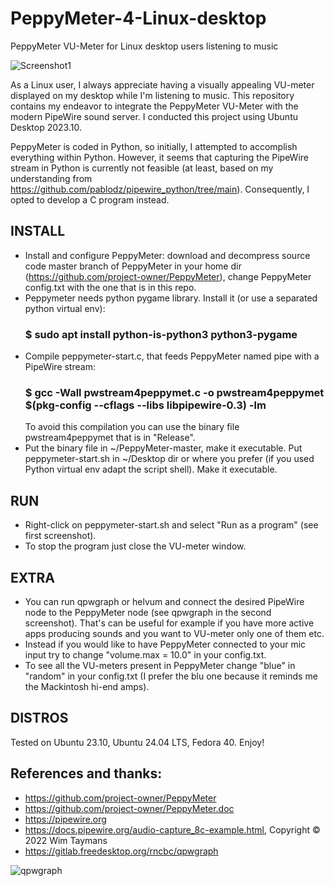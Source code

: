 # PeppyMeter-4-Linux-desktop
PeppyMeter VU-Meter for Linux desktop users listening to music

![Screenshot1](https://github.com/spagoc/PeppyMeter-4-Linux-desktop/assets/1367579/bdacbabb-ee81-4f31-989d-5a7a43f034db)

As a Linux user, I always appreciate having a visually appealing VU-meter displayed on my desktop while I'm listening to music. This repository contains my endeavor to integrate the PeppyMeter VU-Meter with the modern PipeWire sound server. I conducted this project using Ubuntu Desktop 2023.10.

PeppyMeter is coded in Python, so initially, I attempted to accomplish everything within Python. However, it seems that capturing the PipeWire stream in Python is currently not feasible (at least, based on my understanding from https://github.com/pablodz/pipewire_python/tree/main). Consequently, I opted to develop a C program instead.

## INSTALL
* Install and configure PeppyMeter:
  download and decompress source code master branch of PeppyMeter in your home dir (https://github.com/project-owner/PeppyMeter), 
  change PeppyMeter config.txt with the one that is in this repo.
* Peppymeter needs python pygame library. Install it (or use a separated python virtual env):
    ### $ sudo apt install python-is-python3 python3-pygame  
* Compile peppymeter-start.c, that feeds PeppyMeter named pipe with a PipeWire stream:
    ### $ gcc -Wall pwstream4peppymet.c -o pwstream4peppymet $(pkg-config --cflags --libs libpipewire-0.3) -lm
  To avoid this compilation you can use the binary file pwstream4peppymet that is in "Release".
* Put the binary file in ~/PeppyMeter-master, make it executable.
  Put peppymeter-start.sh in ~/Desktop dir or where you prefer (if you used Python virtual env adapt the script shell). Make it executable.

## RUN
* Right-click on peppymeter-start.sh and select "Run as a program" (see first screenshot).
* To stop the program just close the VU-meter window.

## EXTRA
* You can run qpwgraph or helvum and connect the desired PipeWire node to the PeppyMeter node (see qpwgraph in the second screenshot). That's can be useful for example if you have more active apps producing sounds and you want to VU-meter only one of them etc.
* Instead if you would like to have PeppyMeter connected to your mic input try to change "volume.max = 10.0" in your config.txt.
* To see all the VU-meters present in PeppyMeter change "blue" in "random" in your config.txt (I prefer the blu one because it reminds me the Mackintosh hi-end amps).

## DISTROS
Tested on Ubuntu 23.10, Ubuntu 24.04 LTS, Fedora 40.
Enjoy!

## References and thanks:
* https://github.com/project-owner/PeppyMeter
* https://github.com/project-owner/PeppyMeter.doc
* https://pipewire.org
* https://docs.pipewire.org/audio-capture_8c-example.html, Copyright © 2022 Wim Taymans
* https://gitlab.freedesktop.org/rncbc/qpwgraph

  
![qpwgraph](https://github.com/spagoc/PeppyMeter-4-Linux-desktop/assets/1367579/fad59bef-24b3-44ec-a5dd-9a1e48fcce73)
